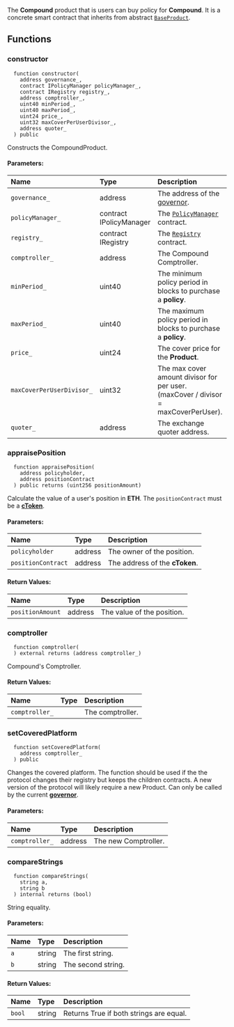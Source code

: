 The **Compound** product that is users can buy policy for **Compound**. It is a concrete smart contract that inherits from abstract [`BaseProduct`](./BaseProduct).


## Functions
### constructor
```solidity
  function constructor(
    address governance_,
    contract IPolicyManager policyManager_,
    contract IRegistry registry_,
    address comptroller_,
    uint40 minPeriod_,
    uint40 maxPeriod_,
    uint24 price_,
    uint32 maxCoverPerUserDivisor_,
    address quoter_
  ) public
```
Constructs the CompoundProduct.


#### Parameters:
| Name | Type | Description                                                          |
| :--- | :--- | :------------------------------------------------------------------- |
|`governance_` | address | The address of the [governor](/docs/user-docs/Governance).
|`policyManager_` | contract IPolicyManager | The [`PolicyManager`](../PolicyManager) contract.
|`registry_` | contract IRegistry | The [`Registry`](../Registry) contract.
|`comptroller_` | address | The Compound Comptroller.
|`minPeriod_` | uint40 | The minimum policy period in blocks to purchase a **policy**.
|`maxPeriod_` | uint40 | The maximum policy period in blocks to purchase a **policy**.
|`price_` | uint24 | The cover price for the **Product**.
|`maxCoverPerUserDivisor_` | uint32 | The max cover amount divisor for per user. (maxCover / divisor = maxCoverPerUser).
|`quoter_` | address | The exchange quoter address.

### appraisePosition
```solidity
  function appraisePosition(
    address policyholder,
    address positionContract
  ) public returns (uint256 positionAmount)
```
Calculate the value of a user's position in **ETH**.
The `positionContract` must be a [**cToken**](https://etherscan.io/accounts/label/compound).


#### Parameters:
| Name | Type | Description                                                          |
| :--- | :--- | :------------------------------------------------------------------- |
|`policyholder` | address | The owner of the position.
|`positionContract` | address | The address of the **cToken**.

#### Return Values:
| Name                           | Type          | Description                                                                  |
| :----------------------------- | :------------ | :--------------------------------------------------------------------------- |
|`positionAmount`| address | The value of the position.
### comptroller
```solidity
  function comptroller(
  ) external returns (address comptroller_)
```
Compound's Comptroller.



#### Return Values:
| Name                           | Type          | Description                                                                  |
| :----------------------------- | :------------ | :--------------------------------------------------------------------------- |
|`comptroller_`|  | The comptroller.
### setCoveredPlatform
```solidity
  function setCoveredPlatform(
    address comptroller_
  ) public
```
Changes the covered platform.
The function should be used if the the protocol changes their registry but keeps the children contracts.
A new version of the protocol will likely require a new Product.
Can only be called by the current [**governor**](/docs/user-docs/Governance).


#### Parameters:
| Name | Type | Description                                                          |
| :--- | :--- | :------------------------------------------------------------------- |
|`comptroller_` | address | The new Comptroller.

### compareStrings
```solidity
  function compareStrings(
    string a,
    string b
  ) internal returns (bool)
```
String equality.


#### Parameters:
| Name | Type | Description                                                          |
| :--- | :--- | :------------------------------------------------------------------- |
|`a` | string | The first string.
|`b` | string | The second string.

#### Return Values:
| Name                           | Type          | Description                                                                  |
| :----------------------------- | :------------ | :--------------------------------------------------------------------------- |
|`bool`| string | Returns True if both strings are equal.
